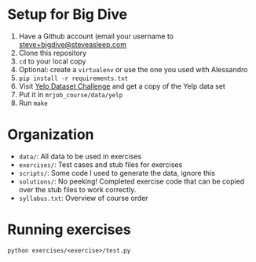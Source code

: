 Setup for Big Dive
==================

1. Have a Github account (email your username to
   [steve+bigdive@steveasleep.com](steve+bigdive@steveasleep.com)
2. Clone this repository
3. `cd` to your local copy
4. Optional: create a `virtualenv` or use the one you used with Alessandro
5. `pip install -r requirements.txt`
6. Visit [Yelp Dataset Challenge](http://www.yelp.com/dataset_challenge/data)
   and get a copy of the Yelp data set
7. Put it in `mrjob_course/data/yelp`
8. Run `make`

Organization
============

* `data/`: All data to be used in exercises
* `exercises/`: Test cases and stub files for exercises
* `scripts/`: Some code I used to generate the data, ignore this
* `solutions/`: No peeking! Completed exercise code that can be copied over
  the stub files to work correctly.
* `syllabus.txt`: Overview of course order

Running exercises
=================

```
python exercises/<exercise>/test.py
```

